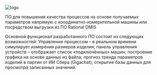 ![logo](https://github.com/boumer7/FitronQI/assets/33152397/6236e6f0-bea9-4464-b68e-c010a7bb2921)

ПО для повышения качества процессов на основе получаемых параметров напрямую с координатно-измерительной машины или посредством выгрузки из ПО Rational DMIS

Основной функционал разработанного ПО состоит из следующих возможностей:
Управление процессом – в реальном времени симулирует измерения размеров изделия; панель управления устройств – отображает список «подключённых» машин; построение графика на основе данных из файла; прогноз тренда параметров изделий в партии от ИИ Сбера (Gigachat); открытие базы данных для просмотра записанных значений.


